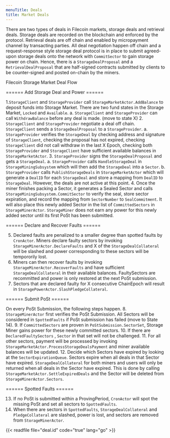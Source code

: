 ```yaml
---
menuTitle: Deals
title: Market Deals
---
```


There are two types of deals in Filecoin markets, storage deals and retrieval deals. Storage deals are recorded on the blockchain and enforced by the protocol. Retrieval deals are off chain and enabled by micropayment channel by transacting parties. All deal negotiation happen off chain and a request-response style storage deal protocol is in place to submit agreed-upon storage deals onto the network with `CommitSector` to gain storage power on chain. Hence, there is a `StorageDealProposal` and a `RetrievalDealProposal` that are half-signed contracts submitted by clients to be counter-signed and posted on-chain by the miners.

Filecoin Storage Market Deal Flow

====== Add Storage Deal and Power ======

1.`StorageClient` and `StorageProvider` call `StorageMarketActor.AddBalance` to deposit funds into Storage Market. There are two fund states in the Storage Market, `Locked` and `Available`.
a. `StorageClient` and `StorageProvider` can call `WithdrawBalance` before any deal is made. (move to state X)
2. `StorageClient` and `StorageProvider` negotiate a deal off chain. `StorageClient` sends a `StorageDealProposal` to a `StorageProvider`.
a. `StorageProvider` verifies the `StorageDeal` by checking address and signature of `StorageClient`, checking the proposal has not expired, checking `StorageClient` did not call withdraw in the last X Epoch, checking both `StorageProvider` and `StorageClient` have sufficient available balances in `StorageMarketActor`.
3. `StorageProvider` signs the `StorageDealProposal` and gets a `StorageDeal`.
a. `StorageProvider` calls `HandleStorageDeal` in `StorageMiningSubsystem` which will then add the `StorageDeal` into a `Sector`.
b. `StorageProvider` calls `PublishStorageDeals` in `StorageMarketActor` which will generate a `DealID` for each `StorageDeal` and store a mapping from `DealID` to `StorageDeal`. However, the deals are not active at this point.
4. Once the miner finishes packing a Sector, it generates a Sealed Sector and calls `StorageMiningSubsystem.CommitSector` to verify the seal, store sector expiration, and record the mapping from `SectorNumber` to `SealCommitment`. It will also place this newly added Sector in the list of `CommittedSectors` in `StorageMinerActor`. `StorageMiner` does not earn any power for this newly added sector until its first PoSt has been submitted.

====== Declare and Recover Faults ======

5. Declared faults are penalized to a smaller degree than spotted faults by `CronActor`. Miners declare faulty sectors by invoking `StorageMinerActor.DeclareFaults` and X of the `StorageDealCollateral` will be slashed and power corresponding to these sectors will be tempororily lost.
6. Miners can then recover faults by invoking `StorageMinerActor.RecoverFaults` and have sufficient `StorageDealCollateral` in their available balances. FaultySectors are recommitted and power is only restored at the next PoSt submission. 
7. Sectors that are declared faulty for X consecutive ChainEpoch will result in `StoragePowerActor.SlashPledgeCollateral`.

====== Submit PoSt ======

On every PoSt Submission, the following steps happen.
8. `StorageMinerActor` first verifies the PoSt Submission. All Sectors will be considered in `SpottedFaults` if PoSt submission has failed (move to State 14).
9. If `CommittedSectors` are proven in `PoStSubmission.SectorSet`, Storage Miner gains power for these newly committed sectors.
10. If there are `DeclaredFaultySectors` , `Sector` in that set will not be challenged.
11. For all other sectors, payment will be processed by invoking `StorageMarketActor.ProcessStorageDealsPayment` and miner available balances will be updated.
12. Decide which Sectors have expired by looking at the `SectorExpirationQueue`. Sectors expire when all deals in that Sector have expired. `StorageDealCollateral` for both miners and users will only be returned when all deals in the Sector have expired. This is done by calling `StorageMarketActor.SettleExpiredDeals` and the Sector will be deleted from `StorageMinerActor.Sectors`.

====== Spotted Faults ======

13. If no PoSt is submitted within a ProvingPeriod, `CronActor` will spot the missing PoSt and set all sectors to `SpottedFaults`.
14. When there are sectors in `SpottedFaults`, `StorageDealCollateral` and `PledgeCollateral` are slashed, power is lost, and sectors are removed from `StorageMinerActor`.

{{< readfile file="deal.id" code="true" lang="go" >}}
